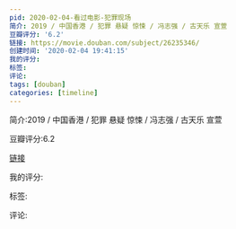 ```yaml
---
pid: 2020-02-04-看过电影-犯罪现场
简介: 2019 / 中国香港 / 犯罪 悬疑 惊悚 / 冯志强 / 古天乐 宣萱
豆瓣评分: '6.2'
链接: https://movie.douban.com/subject/26235346/
创建时间: '2020-02-04 19:41:15'
我的评分:
标签:
评论:
tags: [douban]
categories: [timeline]
---
```

简介:2019 / 中国香港 / 犯罪 悬疑 惊悚 / 冯志强 / 古天乐 宣萱

豆瓣评分:6.2

[链接](https://movie.douban.com/subject/26235346/)

我的评分:

标签:

评论:

